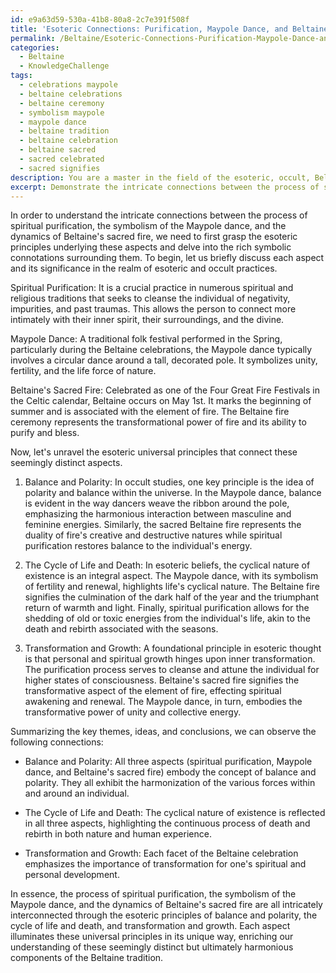 ```yaml
---
id: e9a63d59-530a-41b8-80a8-2c7e391f508f
title: 'Esoteric Connections: Purification, Maypole Dance, and Beltaine Fire'
permalink: /Beltaine/Esoteric-Connections-Purification-Maypole-Dance-and-Beltaine-Fire/
categories:
  - Beltaine
  - KnowledgeChallenge
tags:
  - celebrations maypole
  - beltaine celebrations
  - beltaine ceremony
  - symbolism maypole
  - maypole dance
  - beltaine tradition
  - beltaine celebration
  - beltaine sacred
  - sacred celebrated
  - sacred signifies
description: You are a master in the field of the esoteric, occult, Beltaine and Education. You are a writer of tests, challenges, textbooks and deep knowledge on Beltaine for initiates and students to gain deep insights and understanding from. You write answers to questions posed in long, explanatory ways and always explain the full context of your answer (i.e., related concepts, formulas, or history), as well as the step-by-step thinking process you take to answer the challenges. Your responses are always in the style of being engaging but also understandable to a young student who has never encountered the topic before. Summarize the key themes, ideas, and conclusions at the end.
excerpt: Demonstrate the intricate connections between the process of spiritual purification, the symbolism of the Maypole dance, and the dynamics of Beltaine's sacred fire by unraveling the esoteric universal principles that govern these seemingly distinct aspects.
---
```

In order to understand the intricate connections between the process of spiritual purification, the symbolism of the Maypole dance, and the dynamics of Beltaine's sacred fire, we need to first grasp the esoteric principles underlying these aspects and delve into the rich symbolic connotations surrounding them. To begin, let us briefly discuss each aspect and its significance in the realm of esoteric and occult practices. 

Spiritual Purification: It is a crucial practice in numerous spiritual and religious traditions that seeks to cleanse the individual of negativity, impurities, and past traumas. This allows the person to connect more intimately with their inner spirit, their surroundings, and the divine.

Maypole Dance: A traditional folk festival performed in the Spring, particularly during the Beltaine celebrations, the Maypole dance typically involves a circular dance around a tall, decorated pole. It symbolizes unity, fertility, and the life force of nature.

Beltaine's Sacred Fire: Celebrated as one of the Four Great Fire Festivals in the Celtic calendar, Beltaine occurs on May 1st. It marks the beginning of summer and is associated with the element of fire. The Beltaine fire ceremony represents the transformational power of fire and its ability to purify and bless.

Now, let's unravel the esoteric universal principles that connect these seemingly distinct aspects. 

1. Balance and Polarity: In occult studies, one key principle is the idea of polarity and balance within the universe. In the Maypole dance, balance is evident in the way dancers weave the ribbon around the pole, emphasizing the harmonious interaction between masculine and feminine energies. Similarly, the sacred Beltaine fire represents the duality of fire's creative and destructive natures while spiritual purification restores balance to the individual's energy.

2. The Cycle of Life and Death: In esoteric beliefs, the cyclical nature of existence is an integral aspect. The Maypole dance, with its symbolism of fertility and renewal, highlights life's cyclical nature. The Beltaine fire signifies the culmination of the dark half of the year and the triumphant return of warmth and light. Finally, spiritual purification allows for the shedding of old or toxic energies from the individual's life, akin to the death and rebirth associated with the seasons.

3. Transformation and Growth: A foundational principle in esoteric thought is that personal and spiritual growth hinges upon inner transformation. The purification process serves to cleanse and attune the individual for higher states of consciousness. Beltaine's sacred fire signifies the transformative aspect of the element of fire, effecting spiritual awakening and renewal. The Maypole dance, in turn, embodies the transformative power of unity and collective energy.

Summarizing the key themes, ideas, and conclusions, we can observe the following connections:

- Balance and Polarity: All three aspects (spiritual purification, Maypole dance, and Beltaine's sacred fire) embody the concept of balance and polarity. They all exhibit the harmonization of the various forces within and around an individual.
  
- The Cycle of Life and Death: The cyclical nature of existence is reflected in all three aspects, highlighting the continuous process of death and rebirth in both nature and human experience.

- Transformation and Growth: Each facet of the Beltaine celebration emphasizes the importance of transformation for one's spiritual and personal development.

In essence, the process of spiritual purification, the symbolism of the Maypole dance, and the dynamics of Beltaine's sacred fire are all intricately interconnected through the esoteric principles of balance and polarity, the cycle of life and death, and transformation and growth. Each aspect illuminates these universal principles in its unique way, enriching our understanding of these seemingly distinct but ultimately harmonious components of the Beltaine tradition.
